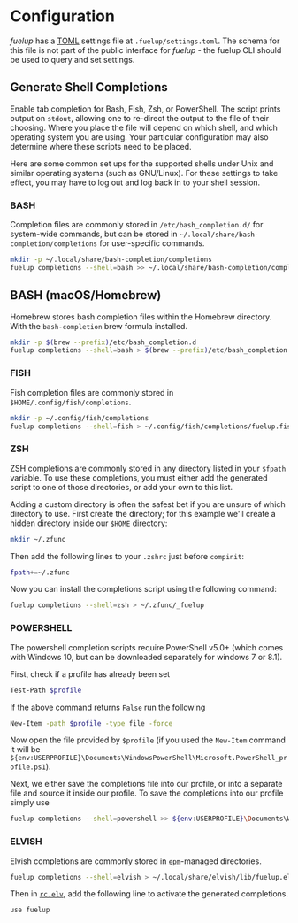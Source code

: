 # Configuration

_fuelup_ has a [TOML](https://github.com/toml-lang/toml) settings file at
`.fuelup/settings.toml`. The schema for this file is not part of the public
interface for _fuelup_ - the fuelup CLI should be used to query and set settings.

## Generate Shell Completions

Enable tab completion for Bash, Fish, Zsh, or PowerShell. The script prints output on `stdout`,
allowing one to re-direct the output to the file of their choosing. Where you place the file will
depend on which shell, and which operating system you are using. Your particular configuration may
also determine where these scripts need to be placed.

Here are some common set ups for the supported shells under Unix and similar operating systems
(such as GNU/Linux). For these settings to take effect, you may have to log out and log back in to
your shell session.

### BASH

Completion files are commonly stored in `/etc/bash_completion.d/` for system-wide commands, but can
be stored in `~/.local/share/bash-completion/completions` for user-specific commands.

```sh
mkdir -p ~/.local/share/bash-completion/completions
fuelup completions --shell=bash >> ~/.local/share/bash-completion/completions/fuelup
```

## BASH (macOS/Homebrew)

Homebrew stores bash completion files within the Homebrew directory. With the `bash-completion` brew
formula installed.

```sh
mkdir -p $(brew --prefix)/etc/bash_completion.d
fuelup completions --shell=bash > $(brew --prefix)/etc/bash_completion.d/fuelup.bash-completion
```

### FISH

Fish completion files are commonly stored in `$HOME/.config/fish/completions`.

```sh
mkdir -p ~/.config/fish/completions
fuelup completions --shell=fish > ~/.config/fish/completions/fuelup.fish
```

### ZSH

ZSH completions are commonly stored in any directory listed in your `$fpath` variable. To use these
completions, you must either add the generated script to one of those directories, or add your own
to this list.

Adding a custom directory is often the safest bet if you are unsure of which directory to use. First
create the directory; for this example we'll create a hidden directory inside our `$HOME` directory:

```sh
mkdir ~/.zfunc
```

Then add the following lines to your `.zshrc` just before `compinit`:

```sh
fpath+=~/.zfunc
```

Now you can install the completions script using the following command:

```sh
fuelup completions --shell=zsh > ~/.zfunc/_fuelup
```

### POWERSHELL

The powershell completion scripts require PowerShell v5.0+ (which comes with Windows 10, but can be
downloaded separately for windows 7 or 8.1).

First, check if a profile has already been set

```sh
Test-Path $profile
```

If the above command returns `False` run the following

```sh
New-Item -path $profile -type file -force
```

Now open the file provided by `$profile` (if you used the `New-Item` command it will be
`${env:USERPROFILE}\Documents\WindowsPowerShell\Microsoft.PowerShell_profile.ps1`).

Next, we either save the completions file into our profile, or into a separate file and source it
inside our profile. To save the completions into our profile simply use

```sh
fuelup completions --shell=powershell >> ${env:USERPROFILE}\Documents\WindowsPowerShell\Microsoft.PowerShell_profile.ps1
```

### ELVISH

Elvish completions are commonly stored in [`epm`](https://elv.sh/ref/epm.html#the-epm-managed-directory)-managed
directories.

```sh
fuelup completions --shell=elvish > ~/.local/share/elvish/lib/fuelup.elv
```

Then in [`rc.elv`](https://elv.sh/ref/command.html#rc-file), add the following line to activate the
generated completions.

```sh
use fuelup
```
